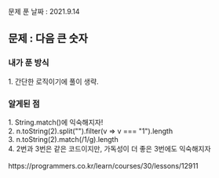 문제 푼 날짜 : 2021.9.14

<h2>문제 : 다음 큰 숫자</h2>

<h3>내가 푼 방식</h3>
<div>1. 간단한 로직이기에 풀이 생략.</div>

<h3>알게된 점</h3>
<div>1. String.match()에 익숙해지자!</div>
<div>2. n.toString(2).split("").filter(v => v === "1").length</div>
<div>3. n.toString(2).match(/1/g).length</div>
<div>4. 2번과 3번은 같은 코드이지만, 가독성이 더 좋은 3번에도 익숙해지자</div>

<br>
https://programmers.co.kr/learn/courses/30/lessons/12911